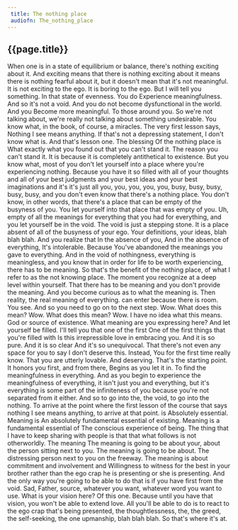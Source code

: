 ```yaml
---
 title: The nothing place
 audiofn: The_nothing_place
---
```


## {{page.title}}

When one is in a state of equilibrium or balance, there's nothing
exciting about it. And exciting means that there is nothing exciting
about it means there is nothing fearful about it, but it doesn't mean
that it's not meaningful. It is not exciting to the ego. It is boring to
the ego. But I will tell you something. In that state of evenness. You
do Experience meaningfulness. And so it's not a void. And you do not
become dysfunctional in the world. And you Become more meaningful. To
those around you. So we're not talking about, we're really not talking
about something undesirable. You know what, in the book, of course, a
miracles. The very first lesson says, Nothing I see means anything. If
that's not a depressing statement, I don't know what is. And that's
lesson one. The blessing Of the nothing place is What exactly what you
found out that you can't stand it. The reason you can't stand it. It is
because it is completely antithetical to existence. But you know what,
most of you don't let yourself into a place where you're experiencing
nothing. Because you have it so filled with all of your thoughts and all
of your best judgments and your best ideas and your best imaginations
and it's it's just all you, you, you, you, you, busy, busy, busy, busy,
busy, and you don't even know that there's a nothing place. You don't
know, in other words, that there's a place that can be empty of the
busyness of you. You let yourself into that place that was empty of you.
Uh, empty of all the meanings for everything that you had for
everything, and you let yourself be in the void. The void is just a
stepping stone. It is a place absent of all of the busyness of your ego.
Your definitions, your ideas, blah blah blah. And you realize that In
the absence of you, And in the absence of everything, It's intolerable.
Because You've abandoned the meanings you gave to everything. And in the
void of nothingness, everything is meaningless, and you know that in
order for life to be worth experiencing, there has to be meaning. So
that's the benefit of the nothing place, of what I refer to as the not
knowing place. The moment you recognize at a deep level within yourself.
That there has to be meaning and you don't provide the meaning. And you
become curious as to what the meaning is. Then reality, the real meaning
of everything. can enter because there is room. You see. And so you need
to go on to the next step. Wow. What does this mean? Wow. What does this
mean? Wow. I have no idea what this means. God or source of existence.
What meaning are you expressing here? And let yourself be filled. I'll
tell you that one of the first One of the first things that you're
filled with Is this irrepressible love in embracing you. And it is so
pure. And it is so clear And it's so unequivocal. That there's not even
any space for you to say I don't deserve this. Instead, You for the
first time really know. That you are utterly lovable. And deserving.
That's the starting point. It honors you first, and from there, Begins
as you let it in. To find the meaningfulness in everything. And as you
begin to experience the meaningfulness of everything, it isn't just you
and everything, but it's everything is some part of the infiniteness of
you because you're not separated from it either. And so to go into the,
the void, to go into the nothing. To arrive at the point where the first
lesson of the course that says nothing I see means anything, to arrive
at that point. is Absolutely essential. Meaning is An absolutely
fundamental essential of existing. Meaning is a fundamental essential of
The conscious experience of being. The thing that I have to keep sharing
with people is that that what follows is not otherworldly. The meaning
The meaning is going to be about your, about the person sitting next to
you. The meaning is going to be about. The distressing person next to
you on the freeway. The meaning is about commitment and involvement and
Willingness to witness for the best in your brother rather than the ego
crap he is presenting or she is presenting. And the only way you're
going to be able to do that is if you have first from the void. Sad,
Father, source, whatever you want, whatever word you want to use. What
is your vision here? Of this one. Because until you have that vision,
you won't be able to extend love. All you'll be able to do is to react
to the ego crap that's being presented, the thoughtlessness, the, the
greed, the self-seeking, the one upmanship, blah blah blah. So that's
where it's at.


